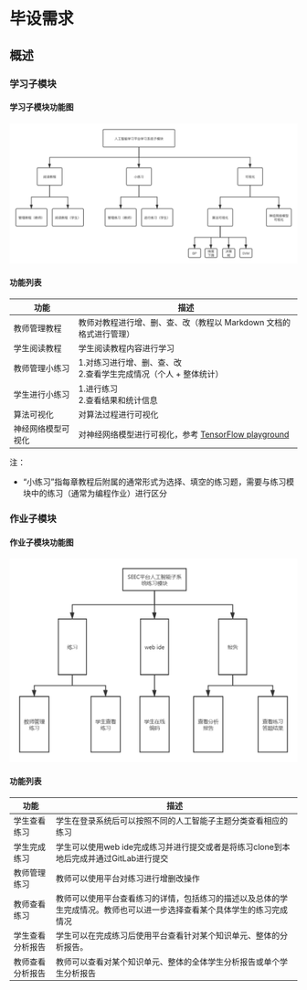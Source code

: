 # 毕设需求

## 概述

### 学习子模块

#### 学习子模块功能图

![uml-readings](./liao/img/uml__readings.png)

#### 功能列表

| 功能               | 描述                                                         |
| ------------------ | ------------------------------------------------------------ |
| 教师管理教程       | 教师对教程进行增、删、查、改（教程以 Markdown 文档的格式进行管理） |
| 学生阅读教程       | 学生阅读教程内容进行学习                                     |
| 教师管理小练习     | 1.对练习进行增、删、查、改<br>2.查看学生完成情况（个人 + 整体统计） |
| 学生进行小练习     | 1.进行练习<br>2.查看结果和统计信息                           |
| 算法可视化         | 对算法过程进行可视化                                         |
| 神经网络模型可视化 | 对神经网络模型进行可视化，参考 [TensorFlow playground](http://playground.tensorflow.org/) |

注：

- “小练习”指每章教程后附属的通常形式为选择、填空的练习题，需要与练习模块中的练习（通常为编程作业）进行区分

### 作业子模块

#### 作业子模块功能图

<img src="./hao/img/模块图.jpg" alt="assignment-module" style="zoom:67%;" />

#### 功能列表

| 功能             | 描述                                                         |
| ---------------- | ------------------------------------------------------------ |
| 学生查看练习     | 学生在登录系统后可以按照不同的人工智能子主题分类查看相应的练习 |
| 学生完成练习     | 学生可以使用web ide完成练习并进行提交或者是将练习clone到本地后完成并通过GitLab进行提交 |
| 教师管理练习     | 教师可以使用平台对练习进行增删改操作                         |
| 教师查看练习     | 教师可以使用平台查看练习的详情，包括练习的描述以及总体的学生完成情况。教师也可以进一步选择查看某个具体学生的练习完成情况 |
| 学生查看分析报告 | 学生可以在完成练习后使用平台查看针对某个知识单元、整体的分析报告。 |
| 教师查看分析报告 | 教师可以查看对某个知识单元、整体的全体学生分析报告或单个学生分析报告 |

